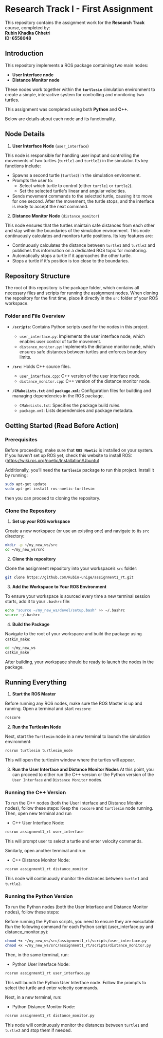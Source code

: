# Research Track I - First Assignment

This repository contains the assignment work for the **Research Track** course, completed by:  
**Rubin Khadka Chhetri**  
**ID: 6558048**

## Introduction

This repository implements a ROS package containing two main nodes: 

-  **User Interface node**
-  **Distance Monitor node**

These nodes work together within the **`turtlesim`** simulation environment to create a simple, interactive system for controlling and monitoring two turtles.

This assignment was completed using both **Python** and **C++**.

Below are details about each node and its functionality.<br>

## Node Details

1. **User Interface Node** (`user_interface`)

This node is responsible for handling user input and controlling the movements of two turtles (`turtle1` and `turtle2`) in the simulator. Its key functions include:<br>

-  Spawns a second turtle (`turtle2`) in the simulation environment.
-  Prompts the user to:
   -  Select which turtle to control (either `turtle1` or `turtle2`).
   -  Set the selected turtle's linear and angular velocities.
-  Sends movement commands to the selected turtle, causing it to move for one second. After the movement, the turtle stops, and the interface is ready to accept the next command.

2. **Distance Monitor Node** (`distance_monitor`)

This node ensures that the turtles maintain safe distances from each other and stay within the boundaries of the simulation environment. This node continuously calculates and monitors turtle positions. Its key features are:<br>

-  Continuously calculates the distance between `turtle1` and `turtle2` and publishes this information on a dedicated ROS topic for monitoring.
-  Automatically stops a turtle if it approaches the other turtle.
-  Stops a turtle if it's position is too close to the boundaries.

## Repository Structure

The root of this repository is the package folder, which contains all necessary files and scripts for running the assignment nodes. When cloning the repository for the first time, place it directly in the `src` folder of your ROS workspace.

### Folder and File Overview

- **`/scripts`**: Contains Python scripts used for the nodes in this project. 
  - `user_interface.py`: Implements the user interface node, which enables user control of turtle movement.
  - `distance_monitor.py`: Implements the distance monitor node, which ensures safe distances between turtles and enforces boundary limits.

- **`/src`**: Holds C++ source files.
  - `user_interface.cpp`: C++ version of the user interface node.
  - `distance_monitor.cpp`: C++ version of the distance monitor node.

- **`/CMakeLists.txt`** and **`package.xml`**: Configuration files for building and managing dependencies in the ROS package. 
  - `CMakeLists.txt`: Specifies the package build rules.
  - `package.xml`: Lists dependencies and package metadata.

## Getting Started (Read Before Action)

### Prerequisites

Before proceeding, make sure that **`ROS Noetic`** is installed on your system.<br>
If you haven’t set up ROS yet, check this website to install ROS: <br>
(https://wiki.ros.org/noetic/Installation/Ubuntu) <br>

Additionally, you’ll need the **`turtlesim`** package to run this project. Install it by running:
```bash
sudo apt-get update
sudo apt-get install ros-noetic-turtlesim
```
then you can proceed to cloning the repository.

### Clone the Repository

1. **Set up your ROS workspace**

Create a new workspace (or use an existing one) and navigate to its `src` directory:
```bash
mkdir -p ~/my_new_ws/src
cd ~/my_new_ws/src
```

2. **Clone this repository**

Clone the assignment repository into your workspace’s `src` folder:
```bash
git clone https://github.com/Rubin-unige/assignment1_rt.git
```
3. **Add the Workspace to Your ROS Environment**

To ensure your workspace is sourced every time a new terminal session starts, add it to your `.bashrc` file:
```bash
echo "source ~/my_new_ws/devel/setup.bash" >> ~/.bashrc
source ~/.bashrc
```

4. **Build the Package**

Navigate to the root of your workspace and build the package using `catkin_make`:
```bash
cd ~/my_new_ws
catkin_make
```

After building, your workspace should be ready to launch the nodes in the package.

## Running Everything

1. **Start the ROS Master**

Before running any ROS nodes, make sure the ROS Master is up and running. Open a terminal and start `roscore`:
```bash
roscore
```

2. **Run the Turtlesim Node**

Next, start the `Turtlesim` node in a new terminal to launch the simulation environment:
```bash
rosrun turtlesim turtlesim_node
```
This will open the turtlesim window where the turtles will appear.

3. **Run the User Interface and Distance Monitor Nodes**
At this point, you can proceed to either run the C++ version or the Python version of the `User Interface` and `Distance Monitor` nodes.

### Running the C++ Version

To run the C++ nodes (both the User Interface and Distance Monitor nodes), follow these steps:
Keep the `roscore` and `turtlesim` node running. Then, open new terminal and run
- C++ User Interface Node:

```bash
rosrun assignment1_rt user_interface
```
This will prompt user to select a turtle and enter velocity commands.

Similarly, open another terminal and run:

- C++ Distance Monitor Node:
```bash
rosrun assignment1_rt distance_monitor
```
This node will continuously monitor the distances between `turtle1` and `turtle2`.

### Running the Python Version

To run the Python nodes (both the User Interface and Distance Monitor nodes), follow these steps:

Before running the Python scripts, you need to ensure they are executable. Run the following command for each Python script (user_interface.py and distance_monitor.py):
``` bash
chmod +x ~/my_new_ws/src/assignment1_rt/scripts/user_interface.py
chmod +x ~/my_new_ws/src/assignment1_rt/scripts/distance_monitor.py
```
Then, in the same terminal, run:
- Python User Interface Node:
```bash
rosrun assignment1_rt user_interface.py
```
This will launch the Python User Interface node. Follow the prompts to select the turtle and enter velocity commands.

Next, in a new terminal, run:
- Python Distance Monitor Node:
```bash
rosrun assignment1_rt distance_monitor.py
```
This node will continuously monitor the distances between `turtle1` and `turtle2` and stop them if needed.

